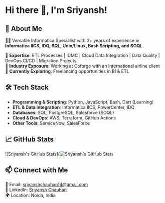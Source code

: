 # Hi there 👋, I'm Sriyansh!

## 🚀 About Me

👨‍💻 Versatile Informatica Specialist with 3+ years of experience in **Informatica IICS, IDQ, SQL, Unix/Linux, Bash Scripting, and SOQL**. 

🔹 **Expertise**: ETL Processes | IDMC | Cloud Data Integration | Data Quality | DevOps CI/CD | Migration Projects  
🔹 **Industry Exposure**: Working at Coforge with an international airline client  
🔹 **Currently Exploring**: Freelancing opportunities in BI & ETL

## 🛠️ Tech Stack

- **Programming & Scripting**: Python, JavaScript, Bash, Dart (Learning)
- **ETL & Data Integration**: Informatica IICS, PowerCenter, IDQ
- **Databases**: SQL, PostgreSQL, Salesforce (SOQL)
- **Cloud & DevOps**: AWS, Terraform, GitHub Actions
- **Other Tools**: ServiceNow, SalesForce

## 📈 GitHub Stats

![Sriyansh's GitHub Stats](![Sriyansh's GitHub Stats](https://github-readme-stats.vercel.app/api?username=SRI2914&show_icons=true&theme=radical)

## 📫 Connect with Me

📧 Email: [sriyanshchauhan14@gmail.com](mailto:sriyanshchauhan14@gmail.com)  
💼 LinkedIn: [Sriyansh Chauhan](www.linkedin.com/in/sriyansh-kumar-b699958b)  
🌍 Location: Noida, India
